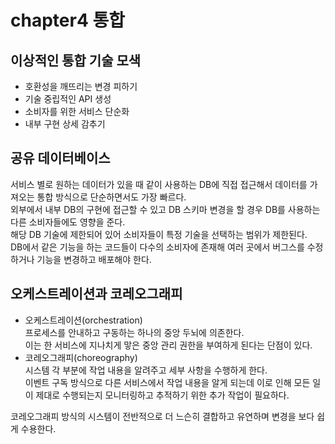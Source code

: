# chapter4 통합
## 이상적인 통합 기술 모색
* 호환성을 깨뜨리는 변경 피하기
* 기술 중립적인 API 생성
* 소비자를 위한 서비스 단순화
* 내부 구현 상세 감추기

## 공유 데이터베이스
서비스 별로 원하는 데이터가 있을 때 같이 사용하는 DB에 직접 접근해서 데이터를 가져오는 통합 방식으로 단순하면서도 가장 빠르다.</br>
외부에서 내부 DB의 구현에 접근할 수 있고 DB 스키마 변경을 할 경우 DB를 사용하는 다른 소비자들에도 영향을 준다.</br>
해당 DB 기술에 제한되어 있어 소비자들이 특정 기술을 선택하는 범위가 제한된다.</br>
DB에서 같은 기능을 하는 코드들이 다수의 소비자에 존재해 여러 곳에서 버그스를 수정하거나 기능을 변경하고 배포해야 한다.</br>

## 오케스트레이션과 코레오그래피
* 오케스트레이션(orchestration)</br>
  프로세스를 안내하고 구동하는 하나의 중앙 두뇌에 의존한다.<br>
  이는 한 서비스에 지나치게 맣은 중앙 관리 권한을 부여하게 된다는 단점이 있다.</br>
* 코레오그래피(choreography)</br>
  시스템 각 부분에 작업 내용을 알려주고 세부 사항을 수행하게 한다.</br>
  이벤트 구독 방식으로 다른 서비스에서 작업 내용을 알게 되는데 이로 인해 모든 일이 제대로 수행되는지 모니터링하고 추적하기 위한 추가 작업이 필요하다.</br>

코레오그래피 방식의 시스템이 전반적으로 더 느슨히 결합하고 유연하며 변경을 보다 쉽게 수용한다.</br>
